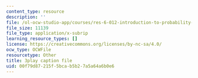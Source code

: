 ```yaml
---
content_type: resource
description: ''
file: /ol-ocw-studio-app/courses/res-6-012-introduction-to-probability-spring-2018/00f79d87215f5bcab5b27a5a64a6b0e6_ZWo1XgAQE5k.vtt
file_size: 11139
file_type: application/x-subrip
learning_resource_types: []
license: https://creativecommons.org/licenses/by-nc-sa/4.0/
ocw_type: OCWFile
resourcetype: Other
title: 3play caption file
uid: 00f79d87-215f-5bca-b5b2-7a5a64a6b0e6
---
```

